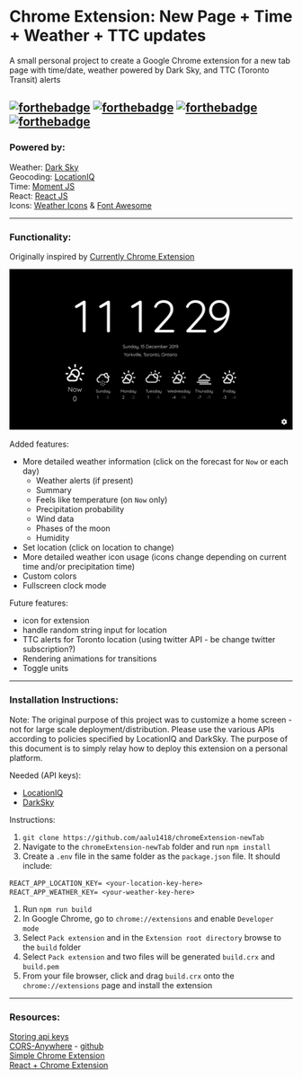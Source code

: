 # Chrome Extension: New Page + Time + Weather + TTC updates
A small personal project to create a Google Chrome extension for a new tab page with time/date, weather powered by Dark Sky, and TTC (Toronto Transit) alerts

[![forthebadge](https://forthebadge.com/images/badges/contains-cat-gifs.svg)](https://forthebadge.com) [![forthebadge](https://forthebadge.com/images/badges/made-with-javascript.svg)](https://forthebadge.com)
[![forthebadge](https://forthebadge.com/images/badges/designed-in-etch-a-sketch.svg)](https://forthebadge.com) [![forthebadge](https://forthebadge.com/images/badges/uses-css.svg)](https://forthebadge.com)
---
### Powered by:
Weather: [Dark Sky](https://darksky.net/poweredby/)  
Geocoding: [LocationIQ](https://locationiq.com/)  
Time: [Moment JS](https://momentjs.com/)  
React: [React JS](https://reactjs.org/)  
Icons: [Weather Icons](https://www.npmjs.com/package/weather-icons) & [Font Awesome](https://fontawesome.com/)  

---
### Functionality:
Originally inspired by [Currently Chrome Extension](https://chrome.google.com/webstore/detail/currently/ojhmphdkpgbibohbnpbfiefkgieacjmh?hl=en)

![](./screenshot.png)

Added features:
- More detailed weather information (click on the forecast for ```Now``` or each day)
  - Weather alerts (if present)
  - Summary
  - Feels like temperature (on ```Now``` only)
  - Precipitation probability
  - Wind data
  - Phases of the moon
  - Humidity
- Set location (click on location to change)
- More detailed weather icon usage (icons change depending on current time and/or precipitation time)
- Custom colors
- Fullscreen clock mode

Future features:
- icon for extension
- handle random string input for location
- TTC alerts for Toronto location (using twitter API - be change twitter subscription?)
- Rendering animations for transitions
- Toggle units

---
### Installation Instructions:

Note: The original purpose of this project was to customize a home screen - not for large scale deployment/distribution. Please use the various APIs according to policies specified by LocationIQ and DarkSky. The purpose of this document is to simply relay how to deploy this extension on a personal platform.

Needed (API keys):
- [LocationIQ](https://locationiq.com/register)
- [DarkSky](https://darksky.net/dev/register)

Instructions:

1. ```git clone https://github.com/aalu1418/chromeExtension-newTab```
1. Navigate to the ```chromeExtension-newTab``` folder and run ```npm install```
1. Create a ```.env``` file in the same folder as the ```package.json``` file. It should include:
  ```
  REACT_APP_LOCATION_KEY= <your-location-key-here>
  REACT_APP_WEATHER_KEY= <your-weather-key-here>
  ```
1. Run ```npm run build```
1. In Google Chrome, go to ```chrome://extensions``` and enable ```Developer mode```
1. Select ```Pack extension``` and in the ```Extension root directory``` browse to the ```build``` folder
1. Select ```Pack extension``` and two files will be generated ```build.crx``` and ```build.pem```
1. From your file browser, click and drag ```build.crx``` onto the ```chrome://extensions``` page and install the extension

---
### Resources:
[Storing api keys](https://medium.com/better-programming/using-environment-variables-in-reactjs-9ad9c5322408)  
[CORS-Anywhere](https://cors-anywhere.herokuapp.com/) - [github](https://github.com/Rob--W/cors-anywhere)  
[Simple Chrome Extension](https://medium.com/javascript-in-plain-english/https-medium-com-javascript-in-plain-english-how-to-build-a-simple-chrome-extension-in-vanilla-javascript-e52b2994aeeb)  
[React + Chrome Extension](https://medium.com/@gilfink/building-a-chrome-extension-using-react-c5bfe45aaf36)  
